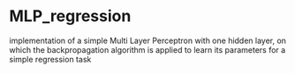 MLP_regression
==============

implementation of a simple Multi Layer Perceptron with one hidden layer, on which the backpropagation algorithm is applied to learn its parameters for a simple regression task
